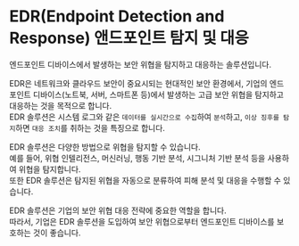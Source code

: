 # EDR(Endpoint Detection and Response) 앤드포인트 탐지 및 대응

엔드포인트 디바이스에서 발생하는 보안 위협을 탐지하고 대응하는 솔루션입니다.

EDR은 네트워크와 클라우드 보안이 중요시되는 현대적인 보안 환경에서, 기업의 엔드포인트 디바이스(노트북, 서버, 스마트폰 등)에서 발생하는 고급 보안 위협을 탐지하고 대응하는 것을 목적으로 합니다.  
EDR 솔루션은 시스템 로그와 같은 `데이터를 실시간으로 수집`하여 `분석`하고, `이상 징후를 탐지`하면 `대응 조치`를 취하는 것을 특징으로 합니다.

EDR 솔루션은 다양한 방법으로 위협을 탐지할 수 있습니다.  
예를 들어, 위협 인텔리전스, 머신러닝, 행동 기반 분석, 시그니처 기반 분석 등을 사용하여 위협을 탐지합니다.  
또한 EDR 솔루션은 탐지된 위협을 자동으로 분류하여 피해 분석 및 대응을 수행할 수 있습니다.

EDR 솔루션은 기업의 보안 위협 대응 전략에 중요한 역할을 합니다.  
따라서, 기업은 EDR 솔루션을 도입하여 보안 위협으로부터 엔드포인트 디바이스를 보호하는 것이 좋습니다.

